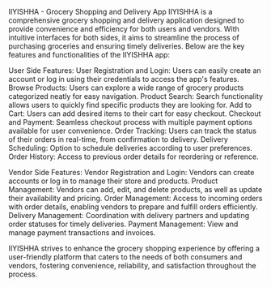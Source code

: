 
IIYISHHA - Grocery Shopping and Delivery App
IIYISHHA is a comprehensive grocery shopping and delivery application designed to provide convenience and efficiency for both users and vendors. With intuitive interfaces for both sides, it aims to streamline the process of purchasing groceries and ensuring timely deliveries. Below are the key features and functionalities of the IIYISHHA app:

User Side Features:
User Registration and Login: Users can easily create an account or log in using their credentials to access the app's features.
Browse Products: Users can explore a wide range of grocery products categorized neatly for easy navigation.
Product Search: Search functionality allows users to quickly find specific products they are looking for.
Add to Cart: Users can add desired items to their cart for easy checkout.
Checkout and Payment: Seamless checkout process with multiple payment options available for user convenience.
Order Tracking: Users can track the status of their orders in real-time, from confirmation to delivery.
Delivery Scheduling: Option to schedule deliveries according to user preferences.
Order History: Access to previous order details for reordering or reference.

Vendor Side Features:
Vendor Registration and Login: Vendors can create accounts or log in to manage their store and products.
Product Management: Vendors can add, edit, and delete products, as well as update their availability and pricing.
Order Management: Access to incoming orders with order details, enabling vendors to prepare and fulfill orders efficiently.
Delivery Management: Coordination with delivery partners and updating order statuses for timely deliveries.
Payment Management: View and manage payment transactions and invoices.


IIYISHHA strives to enhance the grocery shopping experience by offering a user-friendly platform that caters to the needs of both consumers and vendors, fostering convenience, reliability, and satisfaction throughout the process.
